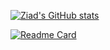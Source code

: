 [![Ziad's GitHub stats](https://github-readme-stats.vercel.app/api?username=zbeyens&hide=stars&theme=ayu-mirage&show_icons=true)](https://github.com/anuraghazra/github-readme-stats)

[![Readme Card](https://github-readme-stats.vercel.app/api/pin/?username=udecode&repo=slate-plugins&theme=ayu-mirage)](https://github.com/anuraghazra/github-readme-stats)
